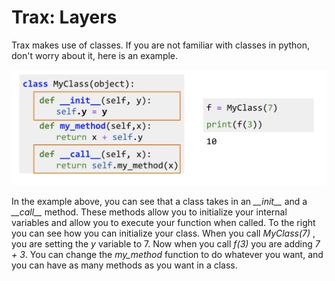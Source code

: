 # Trax: Layers

Trax makes use of classes. If you are not familiar with classes in python, don't worry about it, here is an example. 

![](sQROF1VISKGEThdVSLih3w_3ac47784f82640d683745659f91d3597_Screen-Sh.png)

In the example above, you can see that a class  takes in an *\_\_init__* and a *\_\_call__* method. These methods allow you to initialize your internal variables and allow you to execute your function when called. To the right you can see how you can initialize your class. When you call *MyClass(7)* , you are setting the *y* variable to 7. Now when you call *f(3)* you are adding *7 + 3*. You can change the *my_method* function to do whatever you want, and you can have as many methods as you want in a class.  

